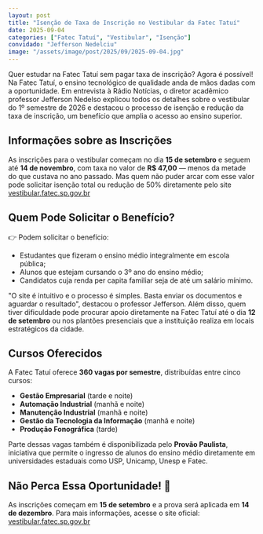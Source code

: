 ```yaml
---
layout: post
title: "Isenção de Taxa de Inscrição no Vestibular da Fatec Tatuí"
date: 2025-09-04
categories: ["Fatec Tatuí", "Vestibular", "Isenção"]
convidado: "Jefferson Nedelciu"
image: "/assets/image/post/2025/09/2025-09-04.jpg"
---
```


Quer estudar na Fatec Tatuí sem pagar taxa de inscrição? Agora é possível! Na Fatec Tatuí, o ensino tecnológico de qualidade anda de mãos dadas com a oportunidade. Em entrevista à Rádio Notícias, o diretor acadêmico professor Jefferson Nedelso explicou todos os detalhes sobre o vestibular do 1º semestre de 2026 e destacou o processo de isenção e redução da taxa de inscrição, um benefício que amplia o acesso ao ensino superior.

## Informações sobre as Inscrições

As inscrições para o vestibular começam no dia **15 de setembro** e seguem até **14 de novembro**, com taxa no valor de **R$ 47,00** — menos da metade do que custava no ano passado. Mas quem não puder arcar com esse valor pode solicitar isenção total ou redução de 50% diretamente pelo site [vestibular.fatec.sp.gov.br](https://vestibular.fatec.sp.gov.br)

## Quem Pode Solicitar o Benefício?

👉 Podem solicitar o benefício:

- Estudantes que fizeram o ensino médio integralmente em escola pública;
- Alunos que estejam cursando o 3º ano do ensino médio;
- Candidatos cuja renda per capita familiar seja de até um salário mínimo.

"O site é intuitivo e o processo é simples. Basta enviar os documentos e aguardar o resultado", destacou o professor Jefferson. Além disso, quem tiver dificuldade pode procurar apoio diretamente na Fatec Tatuí até o dia **12 de setembro** ou nos plantões presenciais que a instituição realiza em locais estratégicos da cidade.

## Cursos Oferecidos

A Fatec Tatuí oferece **360 vagas por semestre**, distribuídas entre cinco cursos:

- **Gestão Empresarial** (tarde e noite)
- **Automação Industrial** (manhã e noite)
- **Manutenção Industrial** (manhã e noite)
- **Gestão da Tecnologia da Informação** (manhã e noite)
- **Produção Fonográfica** (tarde)

Parte dessas vagas também é disponibilizada pelo **Provão Paulista**, iniciativa que permite o ingresso de alunos do ensino médio diretamente em universidades estaduais como USP, Unicamp, Unesp e Fatec.

## Não Perca Essa Oportunidade! 🚀

As inscrições começam em **15 de setembro** e a prova será aplicada em **14 de dezembro**. Para mais informações, acesse o site oficial: [vestibular.fatec.sp.gov.br](https://vestibular.fatec.sp.gov.br)
